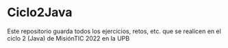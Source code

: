 # Ciclo2Java
Este repositorio guarda todos los ejercicios, retos, etc. que se realicen en el ciclo 2 (Java) de MisiónTIC 2022 en la UPB
